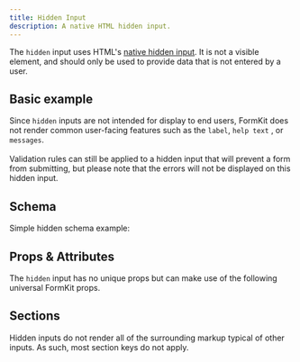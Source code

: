 ```yaml
---
title: Hidden Input
description: A native HTML hidden input.
---
```


<InputPageHero title="Hidden"></InputPageHero>

<page-toc></page-toc>

The `hidden` input uses HTML's [native hidden input](https://developer.mozilla.org/en-US/docs/Web/HTML/Element/input/hidden). It is not a visible element, and should only be used to provide data that is not entered by a user.

## Basic example

<example
name="Hidden input"
file="_content/examples/hidden/hidden-base.vue"
tabs="html,render"></example>

<callout type="warning">
Since <code>hidden</code> inputs are not intended for display to end users, FormKit does not render common user-facing features such as the <code>label</code>, <code>help text</code> , or <code>messages</code>.<br><br>Validation rules can still be applied to a hidden input that will prevent a form from submitting, but please note that the errors will not be displayed on this hidden input.
</callout>

## Schema

Simple hidden schema example:

<example
name="Schema"
file="_content/examples/hidden/hidden-schema.vue"></example>

## Props & Attributes

The `hidden` input has no unique props but can make use of the following universal
FormKit props.

<reference-table :without="['help', 'label', 'errors', 'prefix-icon', 'suffix-icon', ]">
</reference-table>

## Sections

Hidden inputs do not render all of the surrounding markup typical of other inputs. As such, most section keys do not apply.

<reference-table type="sectionKeys" primary="section-key" :without="['outer', 'wrapper', 'label', 'inner', 'help', 'messages', 'message', 'prefix', 'prefixIcon', 'suffix', 'suffixIcon']"></reference-table>
